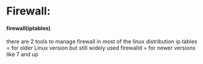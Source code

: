 # Firewall:

#### firewall(iptables)
there are 2 tools to manage firewall in most of the linux distribution 
ip tables = for older Linux version but still widely used
firewalld = for newer versions like 7 and up 